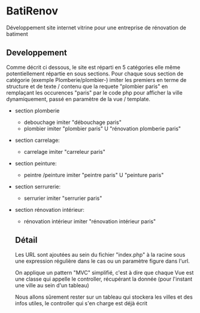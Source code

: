 # BatiRenov

Développement site internet vitrine pour une entreprise de rénovation de batiment 

## Developpement
Comme décrit ci dessous, le site est réparti en 5 catégories elle même potentiellement répartie en sous sections.
Pour chaque sous section de catégorie (exemple Plomberie/plombier-<ville>) imiter les premiers en terme de structure et de texte / contenu que la requete 
  "plombier paris" en remplaçant les occurences "paris" par le code php pour afficher la ville dynamiquement, passé en paramètre de la vue / template.
  
- section plomberie
    - debouchage <ville> imiter "débouchage paris" 
    - plombier <ville> imiter "plombier paris" U "rénovation plomberie paris"
- section carrelage:
    - carrelage <ville> imiter "carreleur paris"
- section peinture:
    - peintre /peinture <ville> imiter "peintre paris" U "peinture paris"
- section serrurerie:
    - serrurier <ville> imiter "serrurier paris"
- section rénovation intérieur:
    - rénovation intérieur <ville> imiter "rénovation intérieur paris"
  
  
  ## Détail
  
  Les URL sont ajoutées au sein du fichier "index.php" à la racine sous une expression régulière dans le cas ou un paramètre figure dans l'url.
  
  On applique un pattern "MVC" simplifié, c'est à dire que chaque Vue est une classe qui appelle le controller, récupérant la donnée 
  (pour l'instant une ville au sein d'un tableau)
  
  Nous allons sûrement rester sur un tableau qui stockera les villes et des infos utiles, le controller qui s'en charge est déjà écrit
  
  
